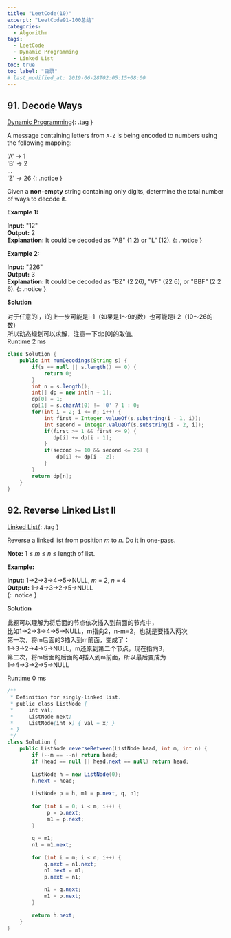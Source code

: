 ```yaml
---
title: "LeetCode(10)"
excerpt: "LeetCode91-100总结"
categories:
  - Algorithm
tags:
  - LeetCode
  - Dynamic Programming
  - Linked List
toc: true
toc_label: "目录"
# last_modified_at: 2019-06-28T02:05:15+08:00
---
```


<script type="text/javascript" async
  src="https://cdn.mathjax.org/mathjax/latest/MathJax.js?config=TeX-MML-AM_CHTML">
</script>

## 91. Decode Ways

[Dynamic Programming](/tags/#dynamic-programming){: .tag } 

A message containing letters from `A-Z` is being encoded to numbers using the following mapping:

'A' -> 1  
'B' -> 2  
...  
'Z' -> 26
{: .notice }

Given a **non-empty** string containing only digits, determine the total number of ways to decode it.

**Example 1:**

**Input:** "12"  
**Output:** 2  
**Explanation:** It could be decoded as "AB" (1 2) or "L" (12).
{: .notice }

**Example 2:**

**Input:** "226"  
**Output:** 3  
**Explanation:** It could be decoded as "BZ" (2 26), "VF" (22 6), or "BBF" (2 2 6).
{: .notice }

**Solution**  

对于任意的i，i的上一步可能是i-1（如果是1～9的数）也可能是i-2（10～26的数）  
所以动态规划可以求解，注意一下dp[0]的取值。  
Runtime 2 ms

```java
class Solution {
    public int numDecodings(String s) {
        if(s == null || s.length() == 0) {
            return 0;
        }
        int n = s.length();
        int[] dp = new int[n + 1];
        dp[0] = 1;
        dp[1] = s.charAt(0) != '0' ? 1 : 0;
        for(int i = 2; i <= n; i++) {
            int first = Integer.valueOf(s.substring(i - 1, i));
            int second = Integer.valueOf(s.substring(i - 2, i));
            if(first >= 1 && first <= 9) {
               dp[i] += dp[i - 1];  
            }
            if(second >= 10 && second <= 26) {
                dp[i] += dp[i - 2];
            }
        }
        return dp[n];
    }
}
```

## 92. Reverse Linked List II

[Linked List](/tags/#linked-list){: .tag } 

Reverse a linked list from position *m* to *n*. Do it in one-pass.

**Note:** 1 ≤ *m* ≤ *n* ≤ length of list.

**Example:**

**Input:** 1->2->3->4->5->NULL, *m* = 2, *n* = 4  
**Output:** 1->4->3->2->5->NULL  
{: .notice }

**Solution**  

此题可以理解为将后面的节点依次插入到前面的节点中，  
比如1->2->3->4->5->NULL，m指向2，n-m=2，也就是要插入两次  
第一次，将m后面的3插入到m前面，变成了：  
1->3->2->4->5->NULL，m还原到第二个节点，现在指向3，  
第二次，将m后面的后面的4插入到m前面，所以最后变成为  
1->4->3->2->5->NULL

Runtime 0 ms

```java
/**
 * Definition for singly-linked list.
 * public class ListNode {
 *     int val;
 *     ListNode next;
 *     ListNode(int x) { val = x; }
 * }
 */
class Solution {
    public ListNode reverseBetween(ListNode head, int m, int n) {
        if (--m == --n) return head;
        if (head == null || head.next == null) return head;
        
        ListNode h = new ListNode(0);
        h.next = head;
        
        ListNode p = h, m1 = p.next, q, n1;
        
        for (int i = 0; i < m; i++) {
             p = p.next;
             m1 = p.next;
        }
        
        q = m1;
        n1 = m1.next;
        
        for (int i = m; i < n; i++) {
            q.next = n1.next;
            n1.next = m1;
            p.next = n1;
            
            n1 = q.next;
            m1 = p.next;
        }
        
        return h.next;
    }
}
```